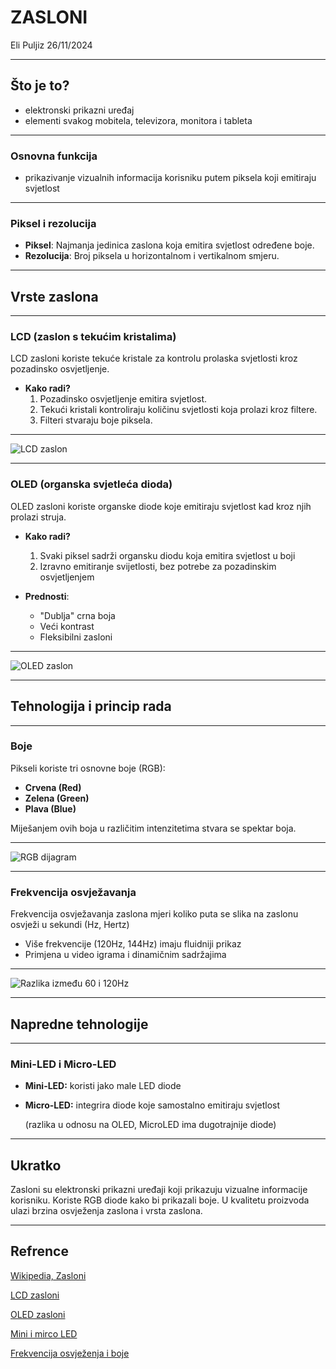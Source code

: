 # ZASLONI

Eli Puljiz
26/11/2024

---

## Što je to?

- elektronski prikazni uređaj
- elementi svakog mobitela, televizora, monitora i tableta

---

### Osnovna funkcija
- prikazivanje vizualnih informacija korisniku putem piksela koji emitiraju svjetlost

---

### Piksel i rezolucija

- **Piksel**: Najmanja jedinica zaslona koja emitira svjetlost određene boje.  
- **Rezolucija**: Broj piksela u horizontalnom i vertikalnom smjeru.

---

## Vrste zaslona

---

### LCD (zaslon s tekućim kristalima)
LCD zasloni koriste tekuće kristale za kontrolu prolaska svjetlosti kroz pozadinsko osvjetljenje.

- **Kako radi?**
  1. Pozadinsko osvjetljenje emitira svjetlost.
  2. Tekući kristali kontroliraju količinu svjetlosti koja prolazi kroz filtere.
  3. Filteri stvaraju boje piksela.

---

![LCD zaslon](https://hit.hr/wp-content/uploads/2021/05/LCD-1.jpg)

---

### OLED (organska svjetleća dioda)
OLED zasloni koriste organske diode koje emitiraju svjetlost kad kroz njih prolazi struja.

- **Kako radi?**
  1. Svaki piksel sadrži organsku diodu koja emitira svjetlost u boji  
  2. Izravno emitiranje svijetlosti, bez potrebe za pozadinskim osvjetljenjem  

- **Prednosti**:
  - "Dublja" crna boja
  - Veći kontrast
  - Fleksibilni zasloni

---

![OLED zaslon](https://hit.hr/wp-content/uploads/2021/05/oled.jpg)

---

## Tehnologija i princip rada

---

### Boje

Pikseli koriste tri osnovne boje (RGB):  
- **Crvena (Red)**  
- **Zelena (Green)**  
- **Plava (Blue)**  

Miješanjem ovih boja u različitim intenzitetima stvara se spektar boja.

---

![RGB dijagram](https://amadine.com/assets/img/articles/rgb-vs-cmyk/rgb-color-model@2x.png)

---

### Frekvencija osvježavanja

Frekvencija osvježavanja zaslona mjeri koliko puta se slika na zaslonu osvježi u sekundi (Hz, Hertz)

- Više frekvencije (120Hz, 144Hz) imaju fluidniji prikaz
- Primjena u video igrama i dinamičnim sadržajima

---

![Razlika između 60 i 120Hz](https://i.makeagif.com/media/2-11-2018/l19X4S.gif)

---

## Napredne tehnologije

---

### Mini-LED i Micro-LED
 
- **Mini-LED:** koristi jako male LED diode  
- **Micro-LED:** integrira diode koje samostalno emitiraju svjetlost
  
    (razlika u odnosu na OLED, MicroLED ima dugotrajnije diode)  

---

## Ukratko

Zasloni su elektronski prikazni uređaji koji prikazuju vizualne informacije korisniku.
Koriste RGB diode kako bi prikazali boje.
U kvalitetu proizvoda ulazi brzina osvježenja zaslona i vrsta zaslona.

---

## Refrence

[Wikipedia, Zasloni](https://sh.wikipedia.org/wiki/Prikazni_ure%C4%91aj)

[LCD zasloni](https://hit.hr/kako-radi-lcd-i-koje-su-komponente-lcd-zaslona/)

[OLED zasloni](https://www.interelectronix.com/hr/kratko-objasnjenje-razlika-u-oled-lcd-ili-amoled-zaslonu.html)

[Mini i mirco LED](https://www.youtube.com/watch?v=gUOCMI2EXqo)

[Frekvencija osvježenja i boje](mojaljudskaSSDmemorija.com)
